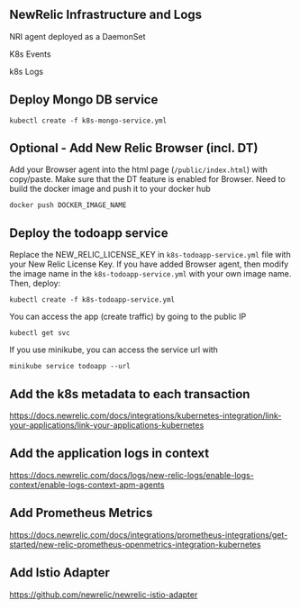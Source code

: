 
## NewRelic Infrastructure and Logs
NRI agent deployed as a DaemonSet

K8s Events 

k8s Logs

## Deploy Mongo DB service

```kubectl create -f k8s-mongo-service.yml```

## Optional - Add New Relic Browser (incl. DT)
Add your Browser agent into the html page (`/public/index.html`) with copy/paste. 
Make sure that the DT feature is enabled for Browser.
Need to build the docker image and push it to your docker hub

```docker build -t DOCKER_IMAGE_NAME .
docker push DOCKER_IMAGE_NAME
```

## Deploy the todoapp service
Replace the NEW_RELIC_LICENSE_KEY in `k8s-todoapp-service.yml` file with your New Relic License Key.
If you have added Browser agent, then modify the image name in the `k8s-todoapp-service.yml` with your own image name.
Then, deploy:

```kubectl create -f k8s-todoapp-service.yml```

You can access the app (create traffic) by going to the public IP

```kubectl get svc```

If you use minikube, you can access the service url with

```minikube service todoapp --url```

## Add the k8s metadata to each transaction
https://docs.newrelic.com/docs/integrations/kubernetes-integration/link-your-applications/link-your-applications-kubernetes

## Add the application logs in context
https://docs.newrelic.com/docs/logs/new-relic-logs/enable-logs-context/enable-logs-context-apm-agents

## Add Prometheus Metrics
https://docs.newrelic.com/docs/integrations/prometheus-integrations/get-started/new-relic-prometheus-openmetrics-integration-kubernetes

## Add Istio Adapter
https://github.com/newrelic/newrelic-istio-adapter

